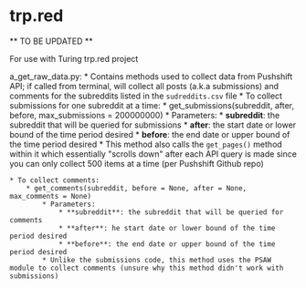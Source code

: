 # trp.red

 ** TO BE UPDATED **
 
For use with Turing trp.red project

a_get_raw_data.py:
	* Contains methods used to collect data from Pushshift API; if called from terminal, will collect all posts (a.k.a submissions) and comments for the subreddits listed in the `sudreddits.csv` file
	* To collect submissions for one subreddit at a time:
		*  get_submissions(subreddit, after, before, max_submissions = 200000000)
			* Parameters:
    				* **subreddit**: the subreddit that will be queried for submissions
    				* **after**: the start date or lower bound of the time period desired
				* **before**: the end date or upper bound of the time period desired 
			* This method also calls the `get_pages()` method within it which essentially "scrolls down" after each API query is made since you can only collect 500 items at a time (per Pushshift Github repo)
			
	* To collect comments:
		* get_comments(subreddit, before = None, after = None, max_comments = None)
			* Parameters: 
				* **subreddit**: the subreddit that will be queried for comments
				* **after**: he start date or lower bound of the time period desired
				* **before**: the end date or upper bound of the time period desired 
			* Unlike the submissions code, this method uses the PSAW module to collect comments (unsure why this method didn't work with submissions)
			
	


